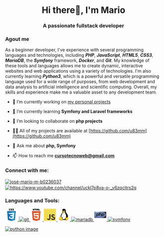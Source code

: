 
<h1 align="center">Hi there👋, I'm Mario</h1>
<h3 align="center">A passionate fullstack developer</h3>

### Agout me
<p>As a beginner developer, I've experience with several programming languages and technologies, including <strong><em>PHP</em></strong>, <strong><em>JavaScript</em></strong>, <strong><em>HTML5</em></strong>, <strong><em>CSS3</em></strong>, <strong><em>MariaDB</em></strong>, the <strong><em>Symfony</em></strong> framework, <strong><em>Docker</em></strong>, and <strong><em>Git</em></strong>. My knowledge of these tools and languages allows me to create dynamic, interactive websites and web applications using a variety of technologies. I'm also currently learning <strong><em>Python3</em></strong>, which is a powerful and versatile programming language used for a wide range of purposes, from web development and data analysis to artificial intelligence and scientific computing. Overall, my skills and experience make me a valuable asset to any development team.</p>


- 🔭 I’m currently working on [my personal projects](https://mytecnoweb.000webhostapp.com/)

- 🌱 I’m currently learning **Symfony and Laravel frameworks**

- 👯 I’m looking to collaborate on **php projects**

- 👨‍💻 All of my projects are available at [https://github.com/u83mm](https://github.com/u83mm)

- 💬 Ask me about **php, Symfony**

- 📫 How to reach me **cursotecnoweb@gmail.com**

<h3 align="left">Connect with me:</h3>
<p align="left">
<a href="https://linkedin.com/in/josé-mario-m-b0236037" target="blank"><img align="center" src="https://raw.githubusercontent.com/rahuldkjain/github-profile-readme-generator/master/src/images/icons/Social/linked-in-alt.svg" alt="josé-mario-m-b0236037" height="30" width="40" /></a>
<a href="https://www.youtube.com/channel/UCKl7p8vA-o-_V6ZqcItrs2Q" target="blank"><img align="center" src="https://raw.githubusercontent.com/rahuldkjain/github-profile-readme-generator/master/src/images/icons/Social/youtube.svg" alt="https://www.youtube.com/channel/uckl7p8va-o-_v6zqcitrs2q" height="30" width="40" /></a>
</p>

<h3 align="left">Languages and Tools:</h3>
<p align="left"> <a href="https://www.w3schools.com/css/" target="_blank" rel="noreferrer"> <img src="https://raw.githubusercontent.com/devicons/devicon/master/icons/css3/css3-original-wordmark.svg" alt="css3" width="40" height="40"/> </a> <a href="https://git-scm.com/" target="_blank" rel="noreferrer"> <img src="https://www.vectorlogo.zone/logos/git-scm/git-scm-icon.svg" alt="git" width="40" height="40"/> </a> <a href="https://www.w3.org/html/" target="_blank" rel="noreferrer"> <img src="https://raw.githubusercontent.com/devicons/devicon/master/icons/html5/html5-original-wordmark.svg" alt="html5" width="40" height="40"/> </a> <a href="https://developer.mozilla.org/en-US/docs/Web/JavaScript" target="_blank" rel="noreferrer"> <img src="https://raw.githubusercontent.com/devicons/devicon/master/icons/javascript/javascript-original.svg" alt="javascript" width="40" height="40"/> </a> <a href="https://www.linux.org/" target="_blank" rel="noreferrer"> <img src="https://raw.githubusercontent.com/devicons/devicon/master/icons/linux/linux-original.svg" alt="linux" width="40" height="40"/> </a> <a href="https://mariadb.org/" target="_blank" rel="noreferrer"> <img src="https://www.vectorlogo.zone/logos/mariadb/mariadb-icon.svg" alt="mariadb" width="40" height="40"/> </a> <a href="https://www.php.net" target="_blank" rel="noreferrer"> <img src="https://raw.githubusercontent.com/devicons/devicon/master/icons/php/php-original.svg" alt="php" width="40" height="40"/> </a> <a href="https://symfony.com" target="_blank" rel="noreferrer"> <img src="https://symfony.com/logos/symfony_black_03.svg" alt="symfony" width="40" height="40"/> </a> </p>
<a href="https://www.python.org/downloads/" target="_blank" rel="noreferrer"><img width="40" src="https://user-images.githubusercontent.com/22575405/206911499-d4d141f6-7414-4882-8403-99f3c2e71dfe.png" alt="python image" /> </a>



